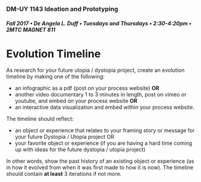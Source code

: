 ### DM-UY 1143 Ideation and Prototyping
##### Fall 2017 • De Angela L. Duff • Tuesdays and Thursdays • 2:30-4:20pm • 2MTC MAGNET 811

# Evolution Timeline

As research for your future utopia / dystopia project, create an evolution timeline by making one of the following:

*   an infographic as a pdf (post on your process website) **OR** 
*	another video documentary 1 to 3 minutes in length, post on vimeo or youtube, and embed on your process website **OR** 
*	an interactive data visualization and embed within your process website.

The  timeline should reflect:
* an object or experience that relates to your framing story or message for your future Dystopia / Utopia project OR
* your favorite object or experience (if you are having a hard time coming up with ideas for the future dystopia / utopia project)

In other words, show the past history of an existing object or experience (as in how it evolved from when it was first made to how it is now). The timeline should contain **at least** 3 iterations if not more.